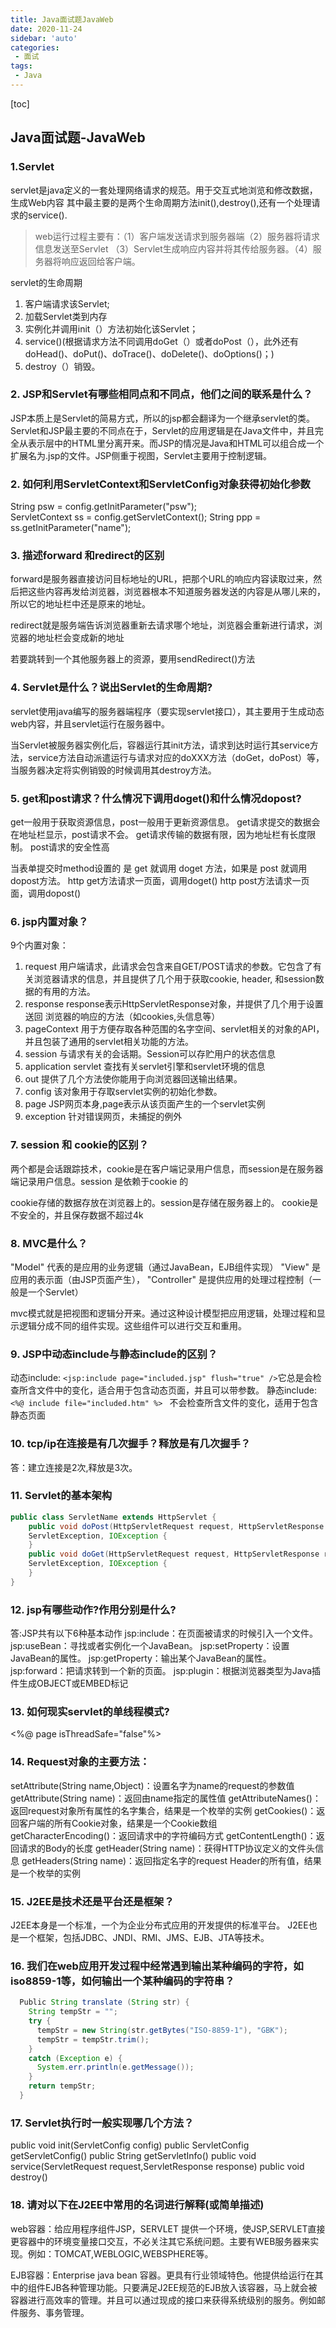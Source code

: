 ```yaml
---
title: Java面试题JavaWeb
date: 2020-11-24
sidebar: 'auto'
categories:
 - 面试
tags:
 - Java
---
```


[toc]

## Java面试题-JavaWeb

### 1.Servlet

servlet是java定义的一套处理网络请求的规范。用于交互式地浏览和修改数据，生成Web内容
其中最主要的是两个生命周期方法init(),destroy(),还有一个处理请求的service().

>web运行过程主要有：（1）客户端发送请求到服务器端（2）服务器将请求信息发送至Servlet （3）Servlet生成响应内容并将其传给服务器。（4）服务器将响应返回给客户端。

servlet的生命周期
1. 客户端请求该Servlet;
2. 加载Servlet类到内存
3. 实例化并调用init（）方法初始化该Servlet；
4. service()(根据请求方法不同调用doGet（）或者doPost（），此外还有doHead()、doPut()、doTrace()、doDelete()、doOptions()；)
5. destroy（）销毁。

### 2. JSP和Servlet有哪些相同点和不同点，他们之间的联系是什么？

JSP本质上是Servlet的简易方式，所以的jsp都会翻译为一个继承servlet的类。
Servlet和JSP最主要的不同点在于，Servlet的应用逻辑是在Java文件中，并且完全从表示层中的HTML里分离开来。而JSP的情况是Java和HTML可以组合成一个扩展名为.jsp的文件。JSP侧重于视图，Servlet主要用于控制逻辑。

### 2. 如何利用ServletContext和ServletConfig对象获得初始化参数

String psw = config.getInitParameter("psw");		
ServletContext ss = config.getServletContext();
String ppp = ss.getInitParameter("name");

### 3. 描述forward 和redirect的区别

forward是服务器直接访问目标地址的URL，把那个URL的响应内容读取过来，然后把这些内容再发给浏览器，浏览器根本不知道服务器发送的内容是从哪儿来的，所以它的地址栏中还是原来的地址。

redirect就是服务端告诉浏览器重新去请求哪个地址，浏览器会重新进行请求，浏览器的地址栏会变成新的地址

若要跳转到一个其他服务器上的资源，要用sendRedirect()方法

### 4. Servlet是什么？说出Servlet的生命周期?

servlet使用java编写的服务器端程序（要实现servlet接口），其主要用于生成动态web内容，并且servlet运行在服务器中。

当Servlet被服务器实例化后，容器运行其init方法，请求到达时运行其service方法，service方法自动派遣运行与请求对应的doXXX方法（doGet，doPost）等，当服务器决定将实例销毁的时候调用其destroy方法。

### 5. get和post请求？什么情况下调用doget()和什么情况dopost?

get一般用于获取资源信息，post一般用于更新资源信息。
get请求提交的数据会在地址栏显示，post请求不会。
get请求传输的数据有限，因为地址栏有长度限制。
post请求的安全性高

当表单提交时method设置的 是 get 就调用 doget 方法，如果是 post 就调用 dopost方法。 http get方法请求一页面，调用doget() http post方法请求一页面，调用dopost()

### 6. jsp内置对象？

9个内置对象：
1. request 用户端请求，此请求会包含来自GET/POST请求的参数。它包含了有关浏览器请求的信息，并且提供了几个用于获取cookie, header, 和session数据的有用的方法。 
2. response response表示HttpServletResponse对象，并提供了几个用于设置送回 浏览器的响应的方法（如cookies,头信息等） 
3. pageContext 用于方便存取各种范围的名字空间、servlet相关的对象的API，并且包装了通用的servlet相关功能的方法。 
4. session 与请求有关的会话期。Session可以存贮用户的状态信息 
5. application servlet 查找有关servlet引擎和servlet环境的信息 
6. out 提供了几个方法使你能用于向浏览器回送输出结果。
7. config 该对象用于存取servlet实例的初始化参数。 
8. page JSP网页本身,page表示从该页面产生的一个servlet实例 
9. exception 针对错误网页，未捕捉的例外 

### 7. session 和 cookie的区别？

两个都是会话跟踪技术，cookie是在客户端记录用户信息，而session是在服务器端记录用户信息。session 是依赖于cookie 的

cookie存储的数据存放在浏览器上的。session是存储在服务器上的。
cookie是不安全的，并且保存数据不超过4k

### 8. MVC是什么？

"Model" 代表的是应用的业务逻辑（通过JavaBean，EJB组件实现）
 "View" 是应用的表示面（由JSP页面产生），
"Controller" 是提供应用的处理过程控制（一般是一个Servlet）

mvc模式就是把视图和逻辑分开来。通过这种设计模型把应用逻辑，处理过程和显示逻辑分成不同的组件实现。这些组件可以进行交互和重用。

### 9. JSP中动态include与静态include的区别？

动态include: `<jsp:include page="included.jsp" flush="true" />`它总是会检查所含文件中的变化，适合用于包含动态页面，并且可以带参数。
静态include: `<%@ include file="included.htm" %> ` 不会检查所含文件的变化，适用于包含静态页面

### 10. tcp/ip在连接是有几次握手？释放是有几次握手？

答：建立连接是2次,释放是3次。

### 11. Servlet的基本架构 

```java
public class ServletName extends HttpServlet { 
	public void doPost(HttpServletRequest request, HttpServletResponse response) throws 
	ServletException, IOException { 
	} 
	public void doGet(HttpServletRequest request, HttpServletResponse response) throws 
	ServletException, IOException { 
	} 
} 

```

### 12. jsp有哪些动作?作用分别是什么? 

答:JSP共有以下6种基本动作 
jsp:include：在页面被请求的时候引入一个文件。 
jsp:useBean：寻找或者实例化一个JavaBean。 
jsp:setProperty：设置JavaBean的属性。 
jsp:getProperty：输出某个JavaBean的属性。 
jsp:forward：把请求转到一个新的页面。 
jsp:plugin：根据浏览器类型为Java插件生成OBJECT或EMBED标记 

### 13. 如何现实servlet的单线程模式?

<%@ page isThreadSafe="false"%>

### 14. Request对象的主要方法：

setAttribute(String name,Object)：设置名字为name的request的参数值
getAttribute(String name)：返回由name指定的属性值
getAttributeNames()：返回request对象所有属性的名字集合，结果是一个枚举的实例
getCookies()：返回客户端的所有Cookie对象，结果是一个Cookie数组
getCharacterEncoding()：返回请求中的字符编码方式
getContentLength()：返回请求的Body的长度
getHeader(String name)：获得HTTP协议定义的文件头信息
getHeaders(String name)：返回指定名字的request Header的所有值，结果是一个枚举的实例

### 15. J2EE是技术还是平台还是框架？

J2EE本身是一个标准，一个为企业分布式应用的开发提供的标准平台。
J2EE也是一个框架，包括JDBC、JNDI、RMI、JMS、EJB、JTA等技术。

### 16. 我们在web应用开发过程中经常遇到输出某种编码的字符，如iso8859-1等，如何输出一个某种编码的字符串？

```java
  Public String translate (String str) {
    String tempStr = "";
    try {
      tempStr = new String(str.getBytes("ISO-8859-1"), "GBK");
      tempStr = tempStr.trim();
    }
    catch (Exception e) {
      System.err.println(e.getMessage());
    }
    return tempStr;
  }
```

### 17. Servlet执行时一般实现哪几个方法？

public void init(ServletConfig config)
public ServletConfig getServletConfig()
public String getServletInfo()
public void service(ServletRequest request,ServletResponse response)
public void destroy()

### 18. 请对以下在J2EE中常用的名词进行解释(或简单描述)

web容器：给应用程序组件JSP，SERVLET 提供一个环境，使JSP,SERVLET直接更容器中的环境变量接口交互，不必关注其它系统问题。主要有WEB服务器来实现。例如：TOMCAT,WEBLOGIC,WEBSPHERE等。

EJB容器：Enterprise java bean 容器。更具有行业领域特色。他提供给运行在其中的组件EJB各种管理功能。只要满足J2EE规范的EJB放入该容器，马上就会被容器进行高效率的管理。并且可以通过现成的接口来获得系统级别的服务。例如邮件服务、事务管理。

